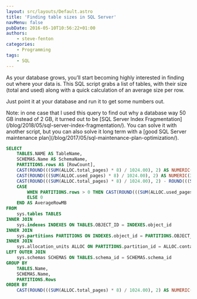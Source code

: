 ```yaml
---
layout: src/layouts/Default.astro
title: 'Finding table sizes in SQL Server'
navMenu: false
pubDate: 2016-05-10T10:56:22+01:00
authors:
    - steve-fenton
categories:
    - Programming
tags:
    - SQL
---
```


As your database grows, you’ll start becoming highly interested in finding out where your data is. This SQL script grabs a list of tables, with their size (total and used) along with a quick calculation of an average size per row.

Just point it at your database and run it to get some numbers out.

Note: in one case that I used this query to find out why a database way 50 GB instead of 2 GB, it turned out to be [SQL Server Index Fragmentation]\(/blog/2018/05/sql-server-index-fragmentation/). You can solve it with another script, but you can also solve it long term with a [good SQL Server maintenance plan]\(/blog/2017/05/sql-maintenance-plan-optimization/).

```sql
SELECT 
    TABLES.NAME AS TableName,
    SCHEMAS.Name AS SchemaName,
    PARTITIONS.rows AS [RowCount],
    CAST(ROUND(((SUM(ALLOC.total_pages) * 8) / 1024.00), 2) AS NUMERIC(36, 2)) AS TotalMB,
    CAST(ROUND(((SUM(ALLOC.used_pages) * 8) / 1024.00), 2) AS NUMERIC(36, 2)) AS UsedMB,
    CAST(ROUND(((SUM(ALLOC.total_pages) * 8) / 1024.00), 2) - ROUND(((SUM(ALLOC.used_pages) * 8) / 1024.00), 2) AS NUMERIC(36, 2)) AS FreeMB,
    CASE
        WHEN PARTITIONS.rows > 0 THEN CAST(ROUND(((SUM(ALLOC.used_pages) * 8) / 1024.00), 2) AS NUMERIC(36, 2)) / PARTITIONS.rows
        ELSE 0
    END AS AverageRowMB
FROM 
    sys.tables TABLES
INNER JOIN      
    sys.indexes INDEXES ON TABLES.OBJECT_ID = INDEXES.object_id
INNER JOIN 
    sys.partitions PARTITIONS ON INDEXES.object_id = PARTITIONS.OBJECT_ID AND INDEXES.index_id = PARTITIONS.index_id
INNER JOIN 
    sys.allocation_units ALLOC ON PARTITIONS.partition_id = ALLOC.container_id
LEFT OUTER JOIN 
    sys.schemas SCHEMAS ON TABLES.schema_id = SCHEMAS.schema_id
GROUP BY 
    TABLES.Name,
    SCHEMAS.Name,
    PARTITIONS.Rows
ORDER BY 
    CAST(ROUND(((SUM(ALLOC.total_pages) * 8) / 1024.00), 2) AS NUMERIC(36, 2)) DESC
```